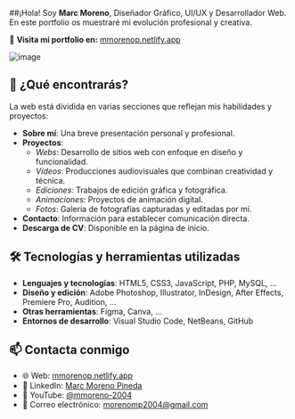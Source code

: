 ##¡Hola!
Soy **Marc Moreno**, Diseñador Gráfico, UI/UX y Desarrollador Web. En este portfolio os muestraré mi evolución profesional y creativa.

🔗 **Visita mi portfolio en:** [mmorenop.netlify.app](https://mmorenop.netlify.app/)

![image](https://github.com/user-attachments/assets/4ebc76d4-05b6-4bf5-afe0-cebc60b8ffeb)

## 🎨 ¿Qué encontrarás?

La web está dividida en varias secciones que reflejan mis habilidades y proyectos:

- **Sobre mí**: Una breve presentación personal y profesional.
- **Proyectos**:
  - *Webs*: Desarrollo de sitios web con enfoque en diseño y funcionalidad.
  - *Vídeos*: Producciones audiovisuales que combinan creatividad y técnica.
  - *Ediciones*: Trabajos de edición gráfica y fotográfica.
  - *Animaciones*: Proyectos de animación digital.
  - *Fotos*: Galería de fotografías capturadas y editadas por mí.
- **Contacto**: Información para establecer comunicación directa.
- **Descarga de CV**: Disponible en la página de inicio.

## 🛠️ Tecnologías y herramientas utilizadas

- **Lenguajes y tecnologías**: HTML5, CSS3, JavaScript, PHP, MySQL, ...
- **Diseño y edición**: Adobe Photoshop, Illustrator, InDesign, After Effects, Premiere Pro, Audition, ...
- **Otras herramientas**: Figma, Canva, ...
- **Entornos de desarrollo**: Visual Studio Code, NetBeans, GitHub

## 📫 Contacta conmigo

- 🌐 Web: [mmorenop.netlify.app](https://mmorenop.netlify.app/)
- 💼 LinkedIn: [Marc Moreno Pineda](https://es.linkedin.com/in/marc-moreno-pineda)
- 🎥 YouTube: [@mmoreno-2004](https://www.youtube.com/@mmoreno-2004)
- 📧 Correo electrónico: morenomp2004@gmail.com


